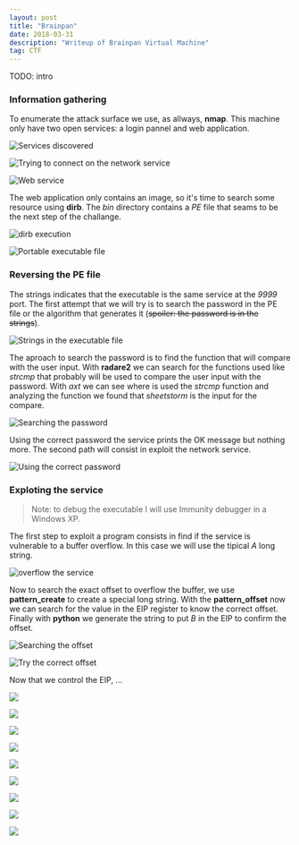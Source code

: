 ```yaml
---
layout: post
title: "Brainpan"
date: 2018-03-31 
description: "Writeup of Brainpan Virtual Machine"
tag: CTF
---   
```


TODO: intro

### Information gathering

To enumerate the attack surface we use, as allways, **nmap**. This machine only have two open services: a login pannel and web application.

![](/images/posts/Stapler/img1.png "Services discovered")

![](/images/posts/Stapler/img2.png "Trying to connect on the network service ")

![](/images/posts/Stapler/img3.png "Web service")

The web application only contains an image, so it's time to search some resource using **dirb**. The *bin* directory contains a *PE* file that seams to be the next step of the challange.

![](/images/posts/Stapler/img4.png "dirb execution")

![](/images/posts/Stapler/img5.png "Portable executable file")

### Reversing the PE file 

The strings indicates that the executable is the same service at the *9999* port. The first attempt that we will try is to search the password in the PE file or the algorithm that generates it (~~spoiler: the password is in the strings~~).

![](/images/posts/Stapler/img6.png "Strings in the executable file")

The aproach to search the password is to find the function that will compare with the user input. With **radare2** we can search for the functions used like *strcmp* that probably will be used to compare the user input with the password.
With *axt* we can see where is used the *strcmp* function and analyzing the function we found that *sheetstorm* is the input for the compare.

![](/images/posts/Stapler/img7.png "Searching the password")

Using the correct password the service prints the OK message but nothing more. The second path will consist in exploit the network service. 

![](/images/posts/Stapler/img8.png "Using the correct password")

### Exploting the service

> Note: to debug the executable I will use Immunity debugger in a Windows XP.

The first step to exploit a program consists in find if the service is vulnerable to a buffer overflow. In this case we will use the tipical *A* long string.

![](/images/posts/Stapler/img9.png "overflow the service")

Now to search the exact offset to overflow the buffer, we use **pattern\_create** to create a special long string. With the **pattern\_offset** now we can search for the value in the EIP register to know the correct offset. Finally with **python** we generate the string to put *B* in the EIP to confirm the offset.

![](/images/posts/Stapler/img10.png "Searching the offset")

![](/images/posts/Stapler/img11.png "Try the correct offset")

Now that we control the EIP, ...

![](/images/posts/Stapler/img12.png "")

![](/images/posts/Stapler/img13.png "")

![](/images/posts/Stapler/img14.png "")

![](/images/posts/Stapler/img15.png "")

![](/images/posts/Stapler/img16.png "")

![](/images/posts/Stapler/img17.png "")

![](/images/posts/Stapler/img18.png "")

![](/images/posts/Stapler/img19.png "")

![](/images/posts/Stapler/img20.png "")



